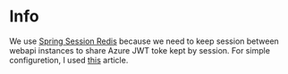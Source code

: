 # Info

We use [Spring Session Redis](https://spring.io/projects/spring-session-data-redis) because we need to keep session between webapi instances to share Azure JWT toke kept by session. For simple configuretion, I used [this](https://www.baeldung.com/spring-session) article.